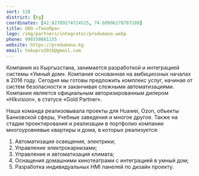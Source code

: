 ```yaml
---
sort: 128
district: [kg]
coordinates: [42.82789274724515, 74.60996178787109]
title: ООО «ТекоПро»
logo: /img/partners/integrator/produmano.webp
phone: 996550881155
website: https://produmano.kg
email: tekopro2016@gmail.com
---
```


Компания из Кыргызстана, занимается разработкой и интеграцией системы «Умный дом».
Компания основанная на амбициозных началах в 2016 году.
Сегодня мы готовы предложить комплекс услуг, начиная от систем безопасности и заканчивая сложными автоматизациями. Компания является официальным авторизированным дилером «Hikvision», в статусе «Gold Partner».


Наша команда реализовывала проекты для Huawei, Ozon, объекты Банковской сферы, Учебные заведения и многое другое.
Также на стадии проектирования и реализации в портфолио компании многоуровневые квартиры и дома, в которых реализуется:
1. Автоматизация освещения, электрики;
2. Управление электрокарнизами;
3. Управление и автоматизация климата;
4. Оснащения домашними кинотеатрами с интеграцией в умный дом;
5. Разработка индивидуальных HMI панелей по дизайн проекту.
